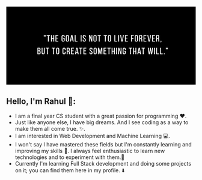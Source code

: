 ![](Quote.jpg)
## Hello, I'm Rahul 👋:
- I am a final year CS student with a great passion for programming :heart:.
- Just like anyone else, I have big dreams. And I see coding as a way to make them all come true. :sparkles:.
- I am interested in Web Development and Machine Learning :computer:.
- I won't say I have mastered these fields but I'm constantly learning and improving my skills :dart:. I always feel enthusiastic to learn new technologies and to experiment with them.:seedling:
- Currently I'm learning Full Stack development and doing some projects on it; you can find them here in my profile. :arrow_down:

<!---
projektArkane/projektArkane is a ✨ special ✨ repository because its `README.md` (this file) appears on your GitHub profile.
You can click the Preview link to take a look at your changes.
--->

